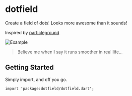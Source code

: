 # dotfield

Create a field of dots! Looks more awesome than it sounds!

Inspired by [particleground](https://github.com/jnicol/particleground)

![Example](https://raw.githubusercontent.com/zoharcochavi/dotfield/master/img/showcase.gif)


> Believe me when I say it runs smoother in real life...

## Getting Started

Simply import, and off you go.

`import 'package:dotfield/dotfield.dart';`
